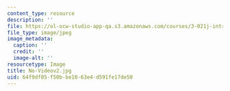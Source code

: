 ```yaml
---
content_type: resource
description: ''
file: https://ol-ocw-studio-app-qa.s3.amazonaws.com/courses/3-021j-introduction-to-modeling-and-simulation-spring-2012/64f9df05f50bbe1063e4d591fe17de50_No-Videov2.jpg
file_type: image/jpeg
image_metadata:
  caption: ''
  credit: ''
  image-alt: ''
resourcetype: Image
title: No-Videov2.jpg
uid: 64f9df05-f50b-be10-63e4-d591fe17de50
---
```

